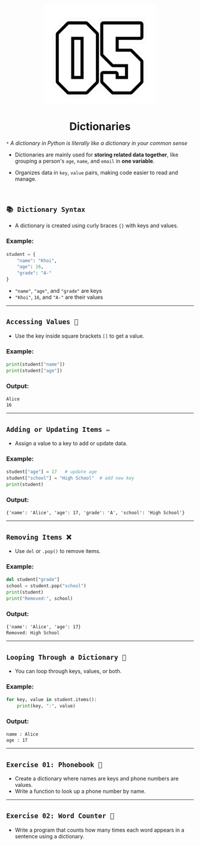 <div align="center">
    <img src="https://github.com/viethaa/intro-to-python/blob/main/assets/05.png" alt="02" width="300">
    <h1>Dictionaries</h1>
</div>

 `*` *A dictionary in Python is literally like a dictionary in your common sense*

 - Dictionaries are mainly used for **storing related data together**, like grouping a person's `age`, `name`, and `email` in **one variable**.

 - Organizes data in `key`, `value` pairs, making code easier to read and manage.

<br>

## ```📚 Dictionary Syntax```

* A dictionary is created using curly braces `{}` with keys and values.

### Example:

```python
student = {
    "name": "Khoi",
    "age": 16,
    "grade": "A-"
}
```

- `"name"`, `"age"`, and `"grade"` are keys  
- `"Khoi"`, `16`, and `"A-"` are their values

---

## ```Accessing Values 🔑```

* Use the key inside square brackets `[]` to get a value.

### Example:

```python
print(student["name"])
print(student["age"])
```

### Output:

```
Alice
16
```

---

## ```Adding or Updating Items ✏️```

* Assign a value to a key to add or update data.

### Example:

```python
student["age"] = 17   # update age
student["school"] = "High School"  # add new key
print(student)
```

### Output:

```
{'name': 'Alice', 'age': 17, 'grade': 'A', 'school': 'High School'}
```

---

## ```Removing Items ❌```

* Use `del` or `.pop()` to remove items.

### Example:

```python
del student["grade"]
school = student.pop("school")
print(student)
print("Removed:", school)
```

### Output:

```
{'name': 'Alice', 'age': 17}
Removed: High School
```

---

## ```Looping Through a Dictionary 🔄```

* You can loop through keys, values, or both.

### Example:

```python
for key, value in student.items():
    print(key, ":", value)
```

### Output:

```
name : Alice
age : 17
```

---

## ```Exercise 01: Phonebook 📱```

* Create a dictionary where names are keys and phone numbers are values.  
* Write a function to look up a phone number by name.

---

## ```Exercise 02: Word Counter 📝```

* Write a program that counts how many times each word appears in a sentence using a dictionary.
